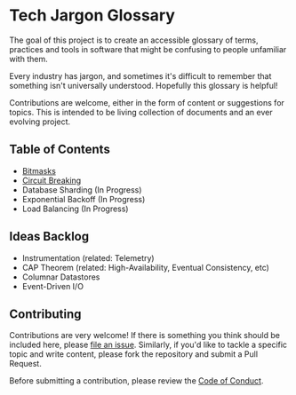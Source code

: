 # Tech Jargon Glossary

The goal of this project is to create an accessible glossary of terms, practices and tools in software that might be confusing to people unfamiliar with them. 

Every industry has jargon, and sometimes it's difficult to remember that something isn't universally understood. Hopefully this glossary is helpful! 

Contributions are welcome, either in the form of content or suggestions for topics. This is intended to be living collection of documents and an ever evolving project.

## Table of Contents

- [Bitmasks](./bitmasks/)
- [Circuit Breaking](./circuit-breaking/)
- Database Sharding (In Progress)
- Exponential Backoff (In Progress)
- Load Balancing (In Progress)

## Ideas Backlog

- Instrumentation (related: Telemetry)
- CAP Theorem (related: High-Availability, Eventual Consistency, etc)
- Columnar Datastores
- Event-Driven I/O

## Contributing

Contributions are very welcome! If there is something you think should be included here, please [file an issue](https://github.com/paulosman/tech-jargon-glossary/issues). Similarly, if you'd like to tackle a specific topic and write content, please fork the repository and submit a Pull Request.

Before submitting a contribution, please review the [Code of Conduct](https://github.com/paulosman/tech-jargon-glossary/blob/main/CODE_OF_CONDUCT.md).
